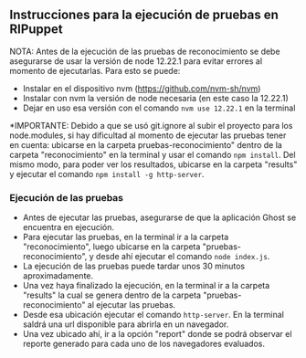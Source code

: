 ## Instrucciones para la ejecución de pruebas en RIPuppet

NOTA: Antes de la ejecución de las pruebas de reconocimiento se debe asegurarse de usar la versión de node 12.22.1 para evitar errores al momento de ejecutarlas. Para esto se puede:
* Instalar en el dispositivo nvm (https://github.com/nvm-sh/nvm)
* Instalar con nvm la versión de node necesaria (en este caso la 12.22.1)
* Dejar en uso esa versión con el comando `nvm use 12.22.1` en la terminal

*IMPORTANTE: Debido a que se usó git.ignore al subir el proyecto para los node.modules, si hay dificultad al momento de ejecutar las pruebas tener en cuenta: ubicarse en la carpeta 
pruebas-reconocimiento" dentro de la carpeta "reconocimiento" en la terminal y usar el comando `npm install`. 
Del mismo modo, para poder ver los resultados, ubicarse en la carpeta "results" y ejecutar el comando `npm install -g http-server`.

### Ejecución de las pruebas
* Antes de ejecutar las pruebas, asegurarse de que la aplicación Ghost se encuentra en ejecución.
* Para ejecutar las pruebas, en la terminal ir a la carpeta "reconocimiento", luego ubicarse en la carpeta "pruebas-reconocimiento", y desde ahí ejecutar el comando `node index.js`.
* La ejecución de las pruebas puede tardar unos 30 minutos aproximadamente.
* Una vez haya finalizado la ejecución, en la terminal ir a la carpeta "results" la cual se genera dentro de la carpeta "pruebas-reconocimiento" al ejecutar las pruebas.
* Desde esa ubicación ejecutar el comando `http-server`. En la terminal saldrá una url disponible para abrirla en un navegador. 
* Una vez ubicado ahí, ir a la opción "report" donde se podrá observar el reporte generado para cada uno de los navegadores evaluados.
